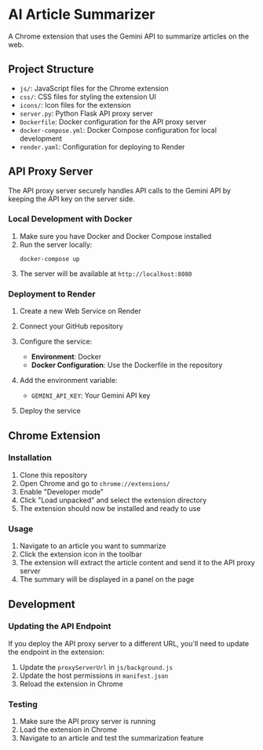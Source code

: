 # AI Article Summarizer

A Chrome extension that uses the Gemini API to summarize articles on the web.

## Project Structure

- `js/`: JavaScript files for the Chrome extension
- `css/`: CSS files for styling the extension UI
- `icons/`: Icon files for the extension
- `server.py`: Python Flask API proxy server
- `Dockerfile`: Docker configuration for the API proxy server
- `docker-compose.yml`: Docker Compose configuration for local development
- `render.yaml`: Configuration for deploying to Render

## API Proxy Server

The API proxy server securely handles API calls to the Gemini API by keeping the API key on the server side.

### Local Development with Docker

1. Make sure you have Docker and Docker Compose installed
2. Run the server locally:
   ```
   docker-compose up
   ```
3. The server will be available at `http://localhost:8080`

### Deployment to Render

1. Create a new Web Service on Render
2. Connect your GitHub repository
3. Configure the service:
   - **Environment**: Docker
   - **Docker Configuration**: Use the Dockerfile in the repository

4. Add the environment variable:
   - `GEMINI_API_KEY`: Your Gemini API key

5. Deploy the service

## Chrome Extension

### Installation

1. Clone this repository
2. Open Chrome and go to `chrome://extensions/`
3. Enable "Developer mode"
4. Click "Load unpacked" and select the extension directory
5. The extension should now be installed and ready to use

### Usage

1. Navigate to an article you want to summarize
2. Click the extension icon in the toolbar
3. The extension will extract the article content and send it to the API proxy server
4. The summary will be displayed in a panel on the page

## Development

### Updating the API Endpoint

If you deploy the API proxy server to a different URL, you'll need to update the endpoint in the extension:

1. Update the `proxyServerUrl` in `js/background.js`
2. Update the host permissions in `manifest.json`
3. Reload the extension in Chrome

### Testing

1. Make sure the API proxy server is running
2. Load the extension in Chrome
3. Navigate to an article and test the summarization feature
